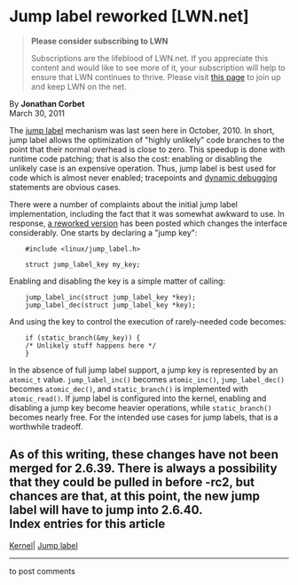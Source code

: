 # Jump label reworked [LWN.net]

> **Please consider subscribing to LWN**
> 
> Subscriptions are the lifeblood of LWN.net. If you appreciate this content and would like to see more of it, your subscription will help to ensure that LWN continues to thrive. Please visit [this page](/Promo/nst-nag1/subscribe) to join up and keep LWN on the net. 

By **Jonathan Corbet**  
March 30, 2011 

The [jump label](/Articles/412072/) mechanism was last seen here in October, 2010. In short, jump label allows the optimization of "highly unlikely" code branches to the point that their normal overhead is close to zero. This speedup is done with runtime code patching; that is also the cost: enabling or disabling the unlikely case is an expensive operation. Thus, jump label is best used for code which is almost never enabled; tracepoints and [dynamic debugging](/Articles/434833/) statements are obvious cases. 

There were a number of complaints about the initial jump label implementation, including the fact that it was somewhat awkward to use. In response, [a reworked version](/Articles/436043/) has been posted which changes the interface considerably. One starts by declaring a "jump key": 
    
    
        #include <linux/jump_label.h>
    
        struct jump_label_key my_key;
    

Enabling and disabling the key is a simple matter of calling: 
    
    
        jump_label_inc(struct jump_label_key *key);
        jump_label_dec(struct jump_label_key *key);
    

And using the key to control the execution of rarely-needed code becomes: 
    
    
        if (static_branch(&my_key)) {
    	/* Unlikely stuff happens here */
        }
    

In the absence of full jump label support, a jump key is represented by an `atomic_t` value. `jump_label_inc()` becomes `atomic_inc()`, `jump_label_dec()` becomes `atomic_dec()`, and `static_branch()` is implemented with `atomic_read()`. If jump label is configured into the kernel, enabling and disabling a jump key become heavier operations, while `static_branch()` becomes nearly free. For the intended use cases for jump labels, that is a worthwhile tradeoff. 

As of this writing, these changes have not been merged for 2.6.39. There is always a possibility that they could be pulled in before -rc2, but chances are that, at this point, the new jump label will have to jump into 2.6.40.  
Index entries for this article  
---  
[Kernel](/Kernel/Index)| [Jump label](/Kernel/Index#Jump_label)  
  


* * *

to post comments 
